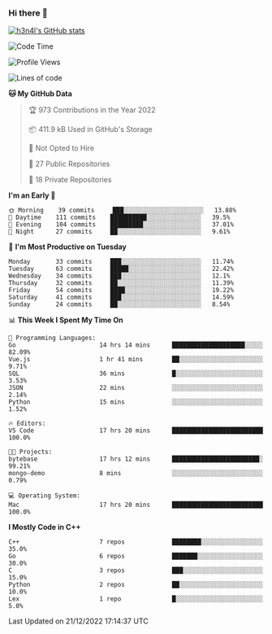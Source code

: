 ### Hi there 👋

[![h3n4l's GitHub stats](https://github-readme-stats.vercel.app/api?username=h3n4l&count_private=true&show_icons=true&theme=radical)](https://github.com/h3n4l/github-readme-stats)

<!--START_SECTION:waka-->
![Code Time](http://img.shields.io/badge/Code%20Time-837%20hrs%2035%20mins-blue)

![Profile Views](http://img.shields.io/badge/Profile%20Views-1-blue)

![Lines of code](https://img.shields.io/badge/From%20Hello%20World%20I%27ve%20Written-44%20Thousand%20lines%20of%20code-blue)

**🐱 My GitHub Data** 

> 🏆 973 Contributions in the Year 2022
 > 
> 📦 411.9 kB Used in GitHub's Storage 
 > 
> 🚫 Not Opted to Hire
 > 
> 📜 27 Public Repositories 
 > 
> 🔑 18 Private Repositories  
 > 
**I'm an Early 🐤** 

```text
🌞 Morning    39 commits     ███░░░░░░░░░░░░░░░░░░░░░░   13.88% 
🌆 Daytime    111 commits    ██████████░░░░░░░░░░░░░░░   39.5% 
🌃 Evening    104 commits    █████████░░░░░░░░░░░░░░░░   37.01% 
🌙 Night      27 commits     ██░░░░░░░░░░░░░░░░░░░░░░░   9.61%

```
📅 **I'm Most Productive on Tuesday** 

```text
Monday       33 commits     ███░░░░░░░░░░░░░░░░░░░░░░   11.74% 
Tuesday      63 commits     █████░░░░░░░░░░░░░░░░░░░░   22.42% 
Wednesday    34 commits     ███░░░░░░░░░░░░░░░░░░░░░░   12.1% 
Thursday     32 commits     ██░░░░░░░░░░░░░░░░░░░░░░░   11.39% 
Friday       54 commits     ████░░░░░░░░░░░░░░░░░░░░░   19.22% 
Saturday     41 commits     ███░░░░░░░░░░░░░░░░░░░░░░   14.59% 
Sunday       24 commits     ██░░░░░░░░░░░░░░░░░░░░░░░   8.54%

```


📊 **This Week I Spent My Time On** 

```text
💬 Programming Languages: 
Go                       14 hrs 14 mins      ████████████████████░░░░░   82.09% 
Vue.js                   1 hr 41 mins        ██░░░░░░░░░░░░░░░░░░░░░░░   9.71% 
SQL                      36 mins             █░░░░░░░░░░░░░░░░░░░░░░░░   3.53% 
JSON                     22 mins             ░░░░░░░░░░░░░░░░░░░░░░░░░   2.14% 
Python                   15 mins             ░░░░░░░░░░░░░░░░░░░░░░░░░   1.52%

🔥 Editors: 
VS Code                  17 hrs 20 mins      █████████████████████████   100.0%

🐱‍💻 Projects: 
bytebase                 17 hrs 12 mins      ████████████████████████░   99.21% 
mongo-demo               8 mins              ░░░░░░░░░░░░░░░░░░░░░░░░░   0.79%

💻 Operating System: 
Mac                      17 hrs 20 mins      █████████████████████████   100.0%

```

**I Mostly Code in C++** 

```text
C++                      7 repos             ████████░░░░░░░░░░░░░░░░░   35.0% 
Go                       6 repos             ███████░░░░░░░░░░░░░░░░░░   30.0% 
C                        3 repos             ███░░░░░░░░░░░░░░░░░░░░░░   15.0% 
Python                   2 repos             ██░░░░░░░░░░░░░░░░░░░░░░░   10.0% 
Lex                      1 repo              █░░░░░░░░░░░░░░░░░░░░░░░░   5.0%

```



 Last Updated on 21/12/2022 17:14:37 UTC
<!--END_SECTION:waka-->

